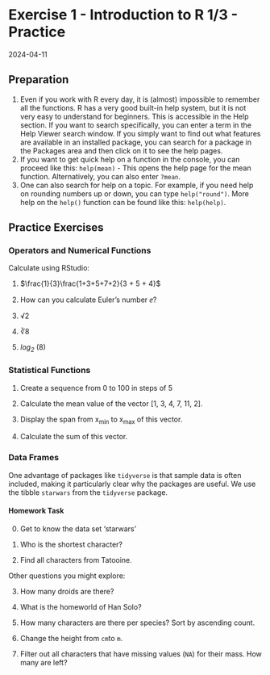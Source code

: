 Exercise 1 - Introduction to R 1/3 - Practice
================
2024-04-11

## Preparation

1.  Even if you work with R every day, it is (almost) impossible to
    remember all the functions. R has a very good built-in help system,
    but it is not very easy to understand for beginners. This is
    accessible in the Help section. If you want to search specifically,
    you can enter a term in the Help Viewer search window. If you simply
    want to find out what features are available in an installed
    package, you can search for a package in the Packages area and then
    click on it to see the help pages.
2.  If you want to get quick help on a function in the console, you can
    proceed like this: `help(mean)` - This opens the help page for the
    mean function. Alternatively, you can also enter `?mean`.
3.  One can also search for help on a topic. For example, if you need
    help on rounding numbers up or down, you can type `help("round")`.
    More help on the `help()` function can be found like this:
    `help(help)`.

## Practice Exercises

### Operators and Numerical Functions

Calculate using RStudio:

1.  $\frac{1}{3}\frac{1+3+5+7+2}{3 + 5 + 4}$

2.  How can you calculate Euler’s number ⅇ?

3.  √2

4.  ∛8

5.  <i>log<sub>2</sub></i> (8)

### Statistical Functions

1.  Create a sequence from 0 to 100 in steps of 5

2.  Calculate the mean value of the vector \[1, 3, 4, 7, 11, 2\].

3.  Display the span from x<sub>min</sub> to x<sub>max</sub> of this
    vector.

4.  Calculate the sum of this vector.

### Data Frames

One advantage of packages like `tidyverse` is that sample data is often
included, making it particularly clear why the packages are useful. We
use the tibble `starwars` from the `tidyverse` package.

#### Homework Task

0.  Get to know the data set ‘starwars’

1.  Who is the shortest character?

2.  Find all characters from Tatooine.

Other questions you might explore:

3.  How many droids are there?

4.  What is the homeworld of Han Solo?

5.  How many characters are there per species? Sort by ascending count.

6.  Change the height from `cm`to `m`.

7.  Filter out all characters that have missing values (`NA`) for their
    mass. How many are left?
